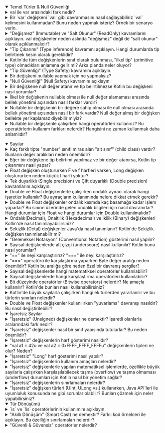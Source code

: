 <details open>
    <summary>Temel Türler & Null Güvenliği</summary>
        <details>
            <summary>
            val ile var arasındaki fark nedir?
            </summary>
            `val` keyword'ü read-only değişkenler tanımlamamıza, `var` keyword'ünü ise içeriğini değiştirmek istediğimiz değişkeni tanımlarken kullanırız.
        </details>
        <details>
            <summary>
            Bir `var` değişkeni `val` gibi davranmasını nasıl sağlayabiliriz `val` kelimesini kullanmadan? Bunu neden yapmak isteriz? Örnek bir senaryo verin.
            </summary>
            Bir `var` keyword'ü ile tanımlanan değişkenin, `val` keyword'ü ile tanımlanmış gibi davranmasını istiyorsak değişkenin set metodunu private olarak tanımlarız. Bunu da yapmak istememizdeki sebep de, projenin başka bir yerinde yani değişkenin bulunduğu class'ın dışında değişkenin değerini değiştirtmek istemememizdir.
            </br>
            Örneğin;

```kotlin
import java.time.LocalDate
import java.time.Period
class Human(){
    var birthDate: LocalDate = LocalDate.of(1998, 2, 4)
    var age: Int = Period.between(birthDate, LocalDate.now()).years
        get() = Period.between(birthDate, LocalDate.now()).years
        private set
}
fun main(){
    val human = Human()
    println(human.birthDate)
    println(human.age)
    // human.age = 22 //Human class'ının age propertysi `var` olmasına rağmen set metodunun erişim belirleyicisi private olduğu için direkt değiştiremiyoruz.
    human.birthDate = LocalDate.of(2002, 2, 4)
    println(human.birthDate)
    println(human.age)
}
```
</br>
        </details>
        <details>
            <summary>
            "Değişmez" (Immutable) ve "Salt Okunur" (ReadOnly) kavramlarını açıklayın. val değişkenler neden aslında "değişmez" değil de "salt okunur" olarak açıklanmalıdır?
            </summary>
            Immutable ifadesi bir değişkenin içerdiği değerin asla değiştirilemeyeceği anlamına gelirken, Read-Only ifadesi ise bir değişkenin set metodunun olmaması anlamına gelir ve get metodunun da döndürdüğü değeri vermesine denir.
            </br>
            Bunu bir örnekle açıklamaya çalışacak olursak;
            
```kotlin
import java.time.LocalDate
import java.time.Period
class Human(){
    var birthDate: LocalDate = LocalDate.of(1998, 2, 4)
    val age: Int
    	get() = calculateAge()
    	// private set // val property'nin setterı olamaz.
    
    fun calculateAge() = Period.between(birthDate, LocalDate.now()).years
}
fun main(){
    val human = Human()
    println(human.birthDate)
    println(human.age)
    human.birthDate = LocalDate.of(2002, 2, 4)
    println(human.birthDate)
    println(human.age)
}
```
   Yukarıdaki örneği inceleyecek olursak `val` keyword'ü ile tanımlanan age değişkeni belirli bir hesaplamanın sonucuna göre içerdiği değer değiştirilebilir. Bu sebeple `val` read-only'dir diyebilmekteyiz.
        </details>
        <details>
            <summary>
            "Tip Çıkarımı" (Type inference) kavramını açıklayın. Hangi durumlarda tip belirtmek kesin olarak gereklidir?
            </summary>
            Type inference kavramı, değişkene değer atanırken derleyici tarafından atanan değerin tipinin anlaşılmasıdır. Nullable bir değer ataması yapacağımız zaman bunu açıkça belirtmeliyiz.
        </details>
        <details>
            <summary>
            Kotlin'de tüm değişkenlerin sınıf olarak bulunması, "ilkel tip" (primitive type) olmadıkları anlamına gelir mi? Arka planda neler oluyor?
            </summary>
            Kotlin dilinde tüm değişkenler sınıf olarak bulunur doğru, ancak değişken nullable değil ise ve primitive tip karşılığı da var ise derleme esnasında yapılan optimizasyon sayesinde ürettiği byte code ile aynı kodun javada primitive tip ile yazılabilen kodun ürettiği byte code'una eş değerdir.
        </details>
        <details>
            <summary>
            "Tip Güvenliği" (Type Safety) kavramını açıklayın.
            </summary>
            Type Safety, program derlenirken değişken tiplerinin doğru aralıkta değer alıp almadığını kontrol eder.
            Örneğin;
            ```var str: String = null // str değişkenimiz nullable olmadığından dolayı programın derlenmesi esnasında type safety gereğince programcı hata alacaktır..``` 
            ```var num: Int = "str".toIntOrNull() // num değişkeni sadece `Number` kabul ettiği için bu örnekte de derlenme sırasında hata alırız.```
        </details>
        <details>
            <summary>
            Bir değişkeni nullable yapmak için ne yapmalıyız?
            </summary>
            Bir değişkeni nullable bir değişken olarak tanımlamak istiyorsak, tanımladığımız değişken tipinin yanına soru işareti (?) koyarız.
            Örneğin;
            ```var nonNullInt: Int = 5 // non-null değişken tanımı```
            ```var nullableInt: Int? = null // nullable değişken tanımı```
        </details>
        <details>
            <summary>
            "Null Güvenliği" (Null Safety) kavramını açıklayın.
            </summary>
            Nullable olarak tanımlanan değişkenin runtime esnasında uygulamanın/projenin çökmemesine sebebiyet vermemesi için null referans sorununun ele alındığı duruma Null Safety denir.
        </details>
        <details>
            <summary>
            Bir değişkene null değer atanır ve tip belirtilmezse Kotlin bu değişkeni nasıl yorumlar?
            </summary>
            Tip çıkarımı yapılamadığı için `Nothing?` olarak tipi belirlenir ve o değişkene bir daha `null` değer dışında atama yapılamayacağı için o değişken `null` olarak kalmaya devam eder.
        </details>
        <details>
            <summary>
            İlkel bir değişkenin nullable olması ile null değer alamaması arasında bellek yönetimi açısından nasıl farklar vardır?
            </summary>
            Nullable bir primitive değişken null bir değer tutabileceği için yani null olabilme ihtimali yüzünden bellekte daha fazla yer kaplar. Non-null değişkenler için ise bu yer ayrılmaz. Bu sebeple non-null değişken tipinin bellekte tutulmasının daha performanslı olduğu söylenebilir.
        </details>
        <details>
            <summary>
            Nullable bir değişkenin bir değere sahip olması ile null olması arasında bellek yönetimi açısından nasıl bir fark vardır? Null değer almış bir değişken bellekte yer kaplamaz diyebilir miyiz?
            </summary>
            Nullable değişkenler referans tipli oldukları için içerisinde bir değer barındırmasa bile adresleri belleğin stack kısmında tutulur. Değişkenin bir değeri olmadığı için belleğin heap kısmı boştur. Sonuç olarak nullable bir değişken içerisinde değer barındırsada barındırmasada bellekte yer kaplar. İçerisinde bir değer varsa daha fazla yer kaplar.
        </details>
        <details>
            <summary>
            Nullable bir değişkenle çalışırken hangi operatörleri kullanırız? Bu operatörlerin kullanım farkları nelerdir? Hangisini ne zaman kullanmak daha anlamlıdır?
            </summary>
            Üç farklı operatör kullanırız. Bunlar; `?.` (Safe Call Operator), `?:` (Elivs Operator) ve `!!` (Not-Null Assertion Operator) operatörleridir.
            `?.` (Safe Call Operator) : nullable bir değişkenin null olup olmadığını kontrol eder ve değişken null değilse işlem yapar. Bu, null referanslarını güvenli bir şekilde işlemek için kullanılır ve null olma durumunda hata almayı önler.
            `?:` (Elivs Operator) : null olabilen bir değişkenin null olması durumunda varsayılan bir değer döndürmek/atamak için kullanılır. Bu, değişkenin null olması durumunda bir varsayılan değeri kullanmanın kısa bir yolunu sağlar.
            `!!` (Not-Null Assertion Operator) : nullable değişkenin null olmadığına dair bir garanti verir. Bu operatörü kullanarak, bir nullable değişkenin değerini non-nullable olarak kabul ederiz ve eğer değişken null ise bir NullPointerException alırız.
        </details>
</details>
<details open>
    <summary>Sayılar</summary>
        <details>
            <summary>
            Kaç farklı tipte "number" sınıfı miras alan "alt sınıf" (child class) vardır? Bunların değer aralıkları neden önemlidir?
            </summary>
            Number sınıfını miras alan 6 adet child class vardır. Bunlar; `Byte`, `Short`, `Int`, `Long`, `Float` ve `Double` sınıflarıdır.
            Byte 8 bit yer kaplar. Değer aralığı ise -128'den +127'ye kadardır.</br>
            Short 16 bit yer kaplar. Değer aralığı ise -32768'den +32767'ye kadardır.</br>
            Int 32 bit yer kaplar. Değer aralığı ise -2,147,483,648'den +2,147,483,647'ye kadardır.</br>
            Long 64 bit yer kaplar. Değer aralığı ise -9,223,372,036,854,775,808'den +9,223,372,036,854,775,807'ye kadardır.</br>
            Float 32 bit yer kaplar. Değer aralığı ise 1.40129846432481700e-45F'den 3.40282346638528860e+38F'e kadardır.</br>
            Double 64 bit yer kaplar. Değer aralığı ise 4.94065645841246544e-324'den 1.79769313486231570e+308'e kadardır.
        </details>
        <details>
            <summary>
            Eğer bir değişkene tip belirtimi yapılmaz ve bir değer atanırsa, Kotlin tip çıkarımını nasıl yapar?
            </summary>
            Bir değişkene tip belirtimi yapılmadığında ve bir değer atanırsa, Kotlin derleyicisi, atanan değere bakarak uygun veri türünü çıkarır. Örneğin atanan değer bir sayı ise bunun hangi değer aralığında olduğuna göre derleyici değişkenin tipini belirler.
        </details>
        <details>
            <summary>
            Float değişken oluştururken F ve f harfleri varken, Long değişken oluştururken neden küçük l harfi yoktur?
            </summary>
            Bazı fontlarda küçük l harfi 1 sayısına benzediği için karmaşıklığı engellemek için alınan önlem olarak düşünülebilir.
        </details>
        <details>
            <summary>
            Tek duyarlıklı (Single precision) ve Çift duyarlıklı (Double precision) kavramlarını açıklayın.
            </summary>
            Tek duyarlıklı (Single Precision) ve Çift duyarlıklı (Double Precision), kayan noktalı sayıları temsil etme yöntemleridir. Tek duyarlıklı format, 32 bitlik bir bellek alanında depolanırken, çift duyarlıklı format 64 bitlik bir bellek alanında depolanır. Çift duyarlıklı format, daha büyük bir veri aralığına ve daha yüksek bir kesinliğe sahipken, tek duyarlıklı format daha küçük bir veri aralığı ve daha düşük bir kesinlik sunar. Bu nedenle, kullanılan uygulamanın gereksinimlerine ve bellek / performans dengesine bağlı olarak tercih edilirler.
        </details>
        <details>
            <summary>
            Double ve Float değişkenlerle çalışırken ondalık ayıracı olarak hangi işaretler kullanılır? Bu ayıraçların kullanımında nelere dikkat etmek gerekir?
            </summary>
            Bazı ülkelerde ondalık ayıraç olarak nokta işareti kullanılırken, bazılarında virgül kullanılır. Bu nedenle, uygulamanın kullanılacağı hedef kitlenin coğrafi konumuna bağlı olarak uygun ondalık ayıraçlarının kullanılması önemlidir. Kotlin'de, ondalık sayılar varsayılan olarak Double türüne atanır. Float türünde bir değer atanmak istenirse, sayının sonuna f veya F harfi eklenmelidir. Bu, derleyicinin sayının Float türü olduğunu anlamasını sağlar.
        </details>
        <details>
            <summary>
            Double ve Float değişkenler ondalık kısımda kaç basamağa kadar işlem yaparlar? Bu sınırın üzerinde gelen ondalık bilgileri için nasıl davranırlar? Hangi durumlar için Float ve hangi durumlar için Double kullanılmalıdır?
            </summary>
            Float: 32 bitlik bellek alanında depolanır. Yaklaşık olarak 6-7 basamağa kadar kesinlik sağlar. Daha küçük bir veri aralığı ve daha düşük bir kesinlik sunar. Bellek tasarrufu veya hız gereksinimi olan işlemlerde kullanılabilir.
            Double: 64 bitlik bellek alanında depolanır. Yaklaşık olarak 15 basamağa kadar kesinlik sağlar. Daha büyük bir veri aralığı ve daha yüksek bir kesinlik sunar. Bilimsel hesaplamalar finansal işlemler gibi yüksek kesinlik gerektiren alanlarda tercih edilir.
        </details>
        <details>
            <summary>
            Ondalık(Decimal), Onaltılık (Hexadecimal) ve İkilik (Binary) değişkenleri Kotlin'de nasıl tanımlayabilirsiniz?
            </summary>
            Ondalık sayılar, varsayılan olarak Kotlin'de tanımlanır. Örnek olarak:</br>
            val decimalNumber: Int = 42
            </br>---</br>
            Onaltılık sayıları tanımlamak için sayının başına 0x ön eki eklemeniz gerekir. Örnek olarak:</br>
            val hexadecimalNumber: Int = 0x2A
            </br>---</br>
            İkilik sayıları tanımlamak için sayının başına 0b ön eki eklemeniz gerekir. Örnek olarak:</br>
            val binaryNumber: Int = 0b101010
        </details>
        <details>
            <summary>
            Sekizlik (Octal) değişkenler Java'da nasıl tanımlanır? Kotlin'de Sekizlik değişken tanımlanabilir mi?
            </summary>
            Java'da sekizlik (octal) sayıları tanımlamak için sayının başına 0 ön eki eklemeniz gerekir. Ancak Kotlin'de bu doğrudan desteklenmez. Örneğin, Java'da sekizlik bir sayıyı tanımlamak için:</br>
            int octalNumber = 052; // Bu 42 ondalık sayısına karşılık gelir
        </details>
        <details>
            <summary>
            "Geleneksel Notasyon" (Conventional Notation) gösterimi nasıl yapılır?
            </summary>
            Geleneksel notasyonu aşağıdaki gibi basitçe oluştururken;
            val num1 = 0.42 // 0.42
            Bilimsel notasyonlu tanımlamayı aşağıdaki gibi tanımlarız;
            val num2 = 4.2*10e-2 // 0.42
            İkisininde çıktısı aynı. Bilimsel hesaplamaları projemizde kullanmayacaksak gelenksel tanımlamayı yapmak daha efektif olacaktır.
        </details>
        <details>
            <summary>
            Sayısal değişkenlerde alt çizgi (underscore) nasıl kullanılır? Kotlin bunu nasıl yorumlar?
            </summary>
            Kotlin'de sayısal değerlerde alt çizgi (underscore) kullanımı, sayıları daha okunabilir hale getirmek için kullanılan bir biçimlendirme tekniğidir. Bu, özellikle büyük sayılarla çalışırken veya sayıları gruplara bölerken faydalı olabilir. Sayıları daha kolay anlaşılabilir hale getirmek için alt çizgilerle binlik gruplara ayırabilirsiniz. Örneğin:</br>
            val population = 7_874_965_825</br>
            val pi = 3.141_592_653
        </details>
        <details>
            <summary>
            "==" ile neyi karşılaştırırız? "===" ile neyi karşılaştırırız?
            </summary>
            "==" operatörü ile iki değişkenin içerisinde barındığı değerin aynı olup olmadığını, "===" operatörü ile de iki değişkenin memory'de aynı adresi referans edip etmediğini kontrol ederiz.
        </details>
        <details>
            <summary>
            "===" operatörü ile karşılaştırma yaparken Byte değer aralığı neden önemlidir? Kotlin bu aralığa göre neden özel bir davranış sergiler?
            </summary>
            Kotlin Byte aralığı içerisindeki bir değeri tutan değişkenlerin adreslerini tek bir yer işaret edecek şekilde optimize eder. Bunun nedeni sık kullanılan sayıları tek bir yerde tutarak memory kullanımını azaltmayı amaçlar.
        </details>
        <details>
            <summary>
            Sayısal değişkenlerde hangi matematiksel operatörler kullanılabilir?
            </summary>
            Toplama operatörü (+) : Toplama işlemi yapar.</br>
            Çıkarma operatörü (-) : Çıkarma işlemi yapar.</br>
            Çarpma operatörü (*) : Çarpma işlemi yapar.</br>
            Bölme operatörü (/) : Bölme işlemi yapar.</br>
            Mod alma operatörü (%) : Birinci sayının ikinci sayıya bölümünden kalanı hesaplar.
        </details>
        <details>
            <summary>
            Sayısal değişkenlerde hangi karşılaştırma operatörleri kullanılabilir?
            </summary>
            Büyüktür (>): Sol tarafındaki değerin sağ tarafındakinden büyük olup olmadığını kontrol eder.</br>
            Büyük Eşittir (>=): Sol tarafındaki değerin sağ tarafındakine eşit veya büyük olup olmadığını kontrol eder.</br>
            Küçüktür (<): Sol tarafındaki değerin sağ tarafındakinden küçük olup olmadığını kontrol eder.</br>
            Küçük Eşittir (<=): Sol tarafındaki değerin sağ tarafındakine eşit veya küçük olup olmadığını kontrol eder.</br>
            Eşittir (==): İki değerin birbirine eşit olup olmadığını kontrol eder.</br>
            Eşit Değildir (!=): İki değerin birbirine eşit olmadığını kontrol eder.</br>
            Referans Eşittir (===) : İki değişkenin referans ettiği adresin aynı olup olmadığını kontrol eder.</br>
            Referans Eşit Değildir (!==) : İki değişkenin referans ettiği adresin aynı olmadığını kontrol eder.</br>
            is: Bir nesnenin belirli bir tipe ait olup olmadığını kontrol eder.</br>
            !is: Bir nesnenin belirli bir tipe ait olmadığını kontrol eder.
        </details>
        <details>
            <summary>
            Bit düzeyinde operatörler (Bitwise operators) nelerdir? Ne amaçla kullanılır? Kotlin'de bunları nasıl kullanabilirsiniz?
            </summary>
                AND (&): İki biti AND işlemine tabi tutar. İki bit de 1 ise sonuç 1 olur, aksi halde sonuç 0 olur.</br>
                OR (|): İki biti OR işlemine tabi tutar. En az bir bit 1 ise sonuç 1 olur, aksi halde sonuç 0 olur.</br>
                XOR (^): İki biti XOR işlemine tabi tutar. İki bit farklı ise sonuç 1 olur, aynı ise sonuç 0 olur.</br>
                NOT (~): Bir bitin tersini alır. Yani, 0 ise 1 yapar, 1 ise 0 yapar.</br>
                Left Shift (<<): Bir sayıyı belirtilen sayıda bit sola kaydırır.</br>
                Right Shift (>>): Bir sayıyı belirtilen sayıda bit sağa kaydırır.</br></br>
                val a = 0b1010 // 10</br>
                val b = 0b1100 // 12</br>
                val resultAnd = a and b // 8</br>
                val resultOr = a or b // 14</br>
                val resultXor = a xor b // 6</br>
                val resultNot = a.inv() // -11 (içerideki bit sayısına bağlı olarak tüm bitleri ters çevirir)</br>
                val leftShiftResult = a shl 2 // 40 (101000)</br>
                val rightShiftResult = b shr 1 // 6 (110)</br>
        </details>
        <details>
            <summary>
            Kotlin'de büyük sayılarla çalışırken hangi ek türlerden yararlanılır ve bu türlerin sınırları nelerdir?
            </summary>
            Kotlin'de büyük sayılarla çalışırken genellikle `BigInteger` ve `BigDecimal` gibi ek türlerden yararlanılır. Bu türler, standart veri türlerinin sınırlarını aşan büyük sayılarla çalışmak için kullanılır.</br>
            BigInteger, tam sayılar için kullanılır ve sınırsız büyüklükte tamsayı değerlerini temsil eder.</br>
            Örnek: val bigInt = BigInteger("1234567890123456789012345678901234567890")
            </br>---</br>
            BigDecimal, ondalık sayılar için kullanılır ve yüksek hassasiyete sahip hesaplamalar yapmak için kullanılır.</br>
            BigDecimal değerleri, sayısal ifadelerin sonuna "BD" veya "bd" ekleyerek oluşturulabilir.</br>
            Örnek: val bigDecimal = BigDecimal("1234567890.12345678901234567890BD")
        </details>
        <details>
            <summary>
            Double ve Float değişkenler kullanılırken "yuvarlama" davranışı nasıldır? Bu nasıl değiştirilebilir?
            </summary>
            Kotlin'de Double ve Float veri türlerindeki varsayılan yuvarlama davranışı IEEE 754 standartlarına uygundur. Ancak, farklı yuvarlama stratejileri gerektiren durumlarda, özel işlevler veya matematiksel kütüphaneler kullanılabilir. Örneğin, round(), ceil(), floor() gibi işlevler, sayıları belirli yuvarlama stratejilerine göre yuvarlar:</br>
            round(): En yakın tam sayıya yuvarlar.</br>
            ceil(): En yakın üst tam sayıya yuvarlar.</br>
            floor(): En yakın alt tam sayıya yuvarlar.</br>
            Bu işlevler, belirli yuvarlama stratejilerini uygulamak için kullanılabilir.
        </details>
</details>
<details open>
    <summary>
    İşaretsiz Sayılar
    </summary>
        <details>
            <summary>
            "İşaretsiz" (Unsigned) değişkenler ne demektir? İşaretli olanlarla aralarındaki fark nedir?
            </summary>
            İşaretsiz değişkenler, 0 veya pozitif sayıları barındırabilen değişken türleridir.
        </details>
        <details>
            <summary>
            "İşaretsiz" değişkenler nasıl bir sınıf yapısında tutulurlar? Bu neden önemlidir?
            </summary>
            İşaretsiz (unsigned) değişkenler, Kotlin'de "value class" olarak tanımlanır. Bu, değerlerinin bellekte primitive tipler gibi saklandığı anlamına gelir. Bu yapı, işaretsiz sayıların doğrudan bellek tarafından tutulmasını sağlar, bu da daha performanslı ve daha az bellek tüketen işlemler gerçekleştirmelerini sağlar. Bu, işaretsiz sayıların daha verimli bir şekilde kullanılmasını sağlar.
        </details>
        <details>
            <summary>
            "İşaretsiz" değişkenlerin harf gösterimi nasıldır?
            </summary>
            Bir "işaretsiz" değişken tanımlaması yapmak istiyorsak atadığımız değerin sonuna 'u' veya 'U' harfini koymalıyız. Örneğin;</br>
            val unsignedInt = 42u</br>
            val signedInt = 4
        </details>
        <details>
            <summary>
            "val a1 = 42u ve val a2 = 0xFFFF_FFFF_FFFFu" değişkenlerin tipleri ne olur? Neden?
            </summary>
            Tip çıkarımı(Type Inference)'na göre 42 Integer veri tipi aralığında olduğu ve sonunda `u` harfi olduğu için a1 değişkenin tipi UInt'dir.</br>
            Aynı şekilde tip çıkarımı(type inference)'na göre 0xFFFF_FFFF_FFFF sayısı Integer değer aralığını aşıp Long değer aralığına girdiği için ve sonunda `u` harfi olduğu için a2 değişkenin tipi ULong'dur.
        </details>
        <details>
            <summary>
            "İşaretsiz" "Long" harf gösterimi nasıl yapılır?
            </summary>
            "İşaretsiz" "Long" harf gösterimini `uL` veya `UL` harflerini kullanarak yaparız.
        </details>
        <details>
            <summary>
            "İşaretsiz" değişkenlerin kullanım amaçları nelerdir?
            </summary>
            İşaretsiz (unsigned) değişkenlerin kullanım amaçları:</br>
            Bellek Tasarrufu: İşaretsiz değişkenler, yalnızca pozitif değerleri temsil eder ve işaretli değişkenlere göre daha geniş bir pozitif aralığı kapsar. Bu durum, bellek kullanımını azaltır.</br>
            Veri Doğruluğu: Belirli durumlarda, bir değişkenin negatif olamayacağı veya belirli bir sınıra kadar olabileceği bilinir. İşaretsiz değişkenler, bu tür kısıtlamaları belirlemek ve veri doğruluğunu artırmak için kullanılabilir.
        </details>
        <details>
            <summary>
            "İşaretsiz" değişkenlerle yapılan matematiksel işlemlerde, özellikle büyük sayılarla çalışırken karşılaşılabilecek taşma (overflow) ve taşma olmaması (underflow) durumları için Kotlin nasıl bir yönetim sağlar?
            </summary>
            Kotlin, işaretsiz değişkenlerle yapılan matematiksel işlemlerde taşma (overflow) ve taşma olmaması (underflow) durumları için otomatik bir yönetim sağlamaz. Bu durum, programcıların bu tür durumları kontrol etmesi ve gerektiğinde uygun önlemleri alması gerektiğini gösterir. İşaretsiz değişkenlerin sınırlarını aşma riski bulunduğundan, büyük sayılarla çalışırken dikkatli olunmalı ve sonuçlar kontrol edilmelidir. Bu önlemler, beklenmedik sonuçları ve hatalı hesaplamaları önlemeye yardımcı olabilir.
        </details>
        <details>
            <summary>
            "İşaretsiz" değişkenlerin sınırlamaları nelerdir?
            </summary>
            UByte Min Value : 0 - UByte Max Value : 255</br>
            UShort Min Value : 0 - UShort Max Value : 65535</br>
            UInt Min Value : 0 - UInt Max Value : 4294967295</br>
            ULong Min Value : 0 - ULong Max Value : 18446744073709551615</br>
        </details>
        <details>
            <summary>
            "İşaretsiz" değişken türleri (UInt, ULong vs.) kullanırken, Java API'leri ile uyumluluk konusunda ne gibi sorunlar olabilir? Bunları çözmek için neler yapabilirsiniz?
            </summary>
            İşaretsiz (unsigned) değişken türleriyle (UInt, ULong vb.) Java API'leri arasında uyumluluk sorunları ortaya çıkabilir. Bu sorunların başlıca nedeni, Kotlin'deki işaretsiz değişkenlerin kullanımıyla Java'nın işaretli tamsayılarının kullanımı arasındaki farklılıklardır. Kotlin'deki işaretsiz değişkenler taşma (overflow) durumlarını otomatik olarak ele almadığından, büyük sayılarla yapılan işlemlerde Java API'leriyle uyumsuzluklar meydana gelebilir. Bu tür uyumluluk sorunlarını çözmek için uygun veri türlerinin seçilmesi, veri dönüşümlerinin yapılması ve dikkatli kodlama ve test süreci izlenmesi önemlidir. Bu yaklaşımlar, işaretsiz değişkenlerin Java API'leriyle uyumlu bir şekilde kullanılmasını sağlayabilir.
        </details>
</details>
<details open>
    <summary>
    Tür Dönüşümü
    </summary>
        <details>
            <summary>
            `is` ve `!is` operatörlerinin kullanımını açıklayın.
            </summary>
            `is` operatörü, bir nesnenin belirli bir türde olup olmadığını kontrol eder.  
            `!is` operatörü ise bir nesnenin belirli bir türde olmadığını kontrol eder.  
        </details>
        <details>
            <summary>
            "Akıllı Dönüşüm" (Smart Cast) ne demektir? Farklı kod örnekleri ile açıklayın. Bu özelliğin sınırlamaları nelerdir?
            </summary>
            Smart cast, bir değişkenin tipinin otomatik olarak dönüştürülmesidir. Örneğin aşağıdaki kodda if şartı sağlanırsa `any` değişkeninin bir String olduğu o if scope'u boyunca bilinecek ve String metotları kullanılabilir hale gelecektir.</br>
<code>
fun main() {
    val any: Any = "Hello"
    if (any is String){
        println(any.length)
    }
}
</code>
        </details>
        <details>
            <summary>
            "Güvenli & Güvensiz" operatörler nelerdir?
            </summary>
            Güvensiz Dönüşüm (`as` Operatörü): Bir nesneyi belirli bir tipe dönüştürmek için kullanılır. Ancak, dönüşüm başarısız olursa `ClassCastException` hatası alınır ve program çökebilir. Örnek:</br>
<code>
val x: String = y as String // Bu dönüşüm güvensizdir ve hata meydana gelirse program çökebilir.
</code>
</br>
            Güvenli Dönüşüm (`as?` Operatörü): Bir nesneyi belirli bir tipe güvenli bir şekilde dönüştürmek için kullanılır. Dönüşüm başarısız olursa, `null` değeri dönüşür ve programın çökmesi önlenir. Örnek:</br>
<code>
val x: String? = y as? String // Bu güvenli bir dönüşümdür, dönüşüm başarısız olursa x'e null atanır ve program çökmez.
</code>
        </details>
</details>